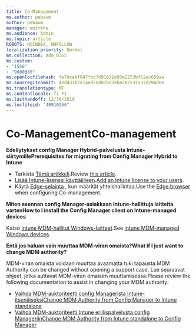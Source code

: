 ```yaml
---
title: Co-Management
ms.author: pebaum
author: pebaum
manager: mnirkhe
ms.audience: Admin
ms.topic: article
ROBOTS: NOINDEX, NOFOLLOW
localization_priority: Normal
ms.collection: Adm_O365
ms.custom:
- "1556"
- "9000080"
ms.openlocfilehash: fe7dcebf847fbd7d91632e93e2253bf62ac659aa
ms.sourcegitcommit: 4ed431b2e1aed26d07bd7eba282531537d29ad0e
ms.translationtype: MT
ms.contentlocale: fi-FI
ms.lasthandoff: 12/30/2019
ms.locfileid: "40910266"
---
```

# <a name="co-management"></a><span data-ttu-id="45a85-102">Co-Management</span><span class="sxs-lookup"><span data-stu-id="45a85-102">Co-management</span></span>

<span data-ttu-id="45a85-103">**Edellytykset config Manager Hybrid-palvelusta Intune-siirtymille**</span><span class="sxs-lookup"><span data-stu-id="45a85-103">**Prerequisites for migrating from Config Manager Hybrid to Intune**</span></span>

- <span data-ttu-id="45a85-104">Tarkista [Tämä artikkeli](https://docs.microsoft.com/sccm/mdm/deploy-use/migrate-hybridmdm-to-intunesa).</span><span class="sxs-lookup"><span data-stu-id="45a85-104">Review [this article](https://docs.microsoft.com/sccm/mdm/deploy-use/migrate-hybridmdm-to-intunesa).</span></span>
- <span data-ttu-id="45a85-105">[Lisää Intune-lisenssi käyttäjilleen](https://docs.microsoft.com/intune/licenses-assign).</span><span class="sxs-lookup"><span data-stu-id="45a85-105">[Add an Intune license to your users](https://docs.microsoft.com/intune/licenses-assign).</span></span>
- <span data-ttu-id="45a85-106">Käytä [Edge-selainta](https://www.microsoft.com/windows/microsoft-edge) , kun määrität yhteishallintaa.</span><span class="sxs-lookup"><span data-stu-id="45a85-106">Use the [Edge browser](https://www.microsoft.com/windows/microsoft-edge) when configuring Co-management.</span></span>

<span data-ttu-id="45a85-107">**Miten asennan config Manager-asiakkaan Intune-hallittuja laitteita varten**</span><span class="sxs-lookup"><span data-stu-id="45a85-107">**How to I install the Config Manager client on Intune-managed devices**</span></span>

<span data-ttu-id="45a85-108">Katso [Intune MDM-hallitut Windows-laitteet](https://docs.microsoft.com/sccm/core/clients/deploy/deploy-clients-to-windows-computers#bkmk_mdm).</span><span class="sxs-lookup"><span data-stu-id="45a85-108">See [Intune MDM-managed Windows devices](https://docs.microsoft.com/sccm/core/clients/deploy/deploy-clients-to-windows-computers#bkmk_mdm).</span></span>

<span data-ttu-id="45a85-109">**Entä jos haluan vain muuttaa MDM-viran omaista?**</span><span class="sxs-lookup"><span data-stu-id="45a85-109">**What if I just want to change MDM authority?**</span></span>

<span data-ttu-id="45a85-110">MDM-viran omaista voidaan muuttaa avaamatta tuki tapausta.</span><span class="sxs-lookup"><span data-stu-id="45a85-110">MDM Authority can be changed without opening a support case.</span></span> <span data-ttu-id="45a85-111">Lue seuraavat ohjeet, jotka auttavat MDM-viran omaisen muuttamisessa:</span><span class="sxs-lookup"><span data-stu-id="45a85-111">Please review the following documentation to assist in changing your MDM authority:</span></span>
- [<span data-ttu-id="45a85-112">Vaihda MDM-auktoriteetti config Managerista Intune-itsenäiseksi</span><span class="sxs-lookup"><span data-stu-id="45a85-112">Change MDM Authority from Config Manager to Intune standalone</span></span>](https://docs.microsoft.com/sccm/mdm/deploy-use/migrate-change-mdm-authority)
- [<span data-ttu-id="45a85-113">Vaihda MDM-auktoriteetti Intune erillispalvelusta config Manageriin</span><span class="sxs-lookup"><span data-stu-id="45a85-113">Change MDM Authority from Intune standalone to Config Manager</span></span>](https://docs.microsoft.com/intune-classic/deploy-use/prerequisites-for-enrollment#what-to-do-if-you-choose-the-wrong-mdm-authority-setting)